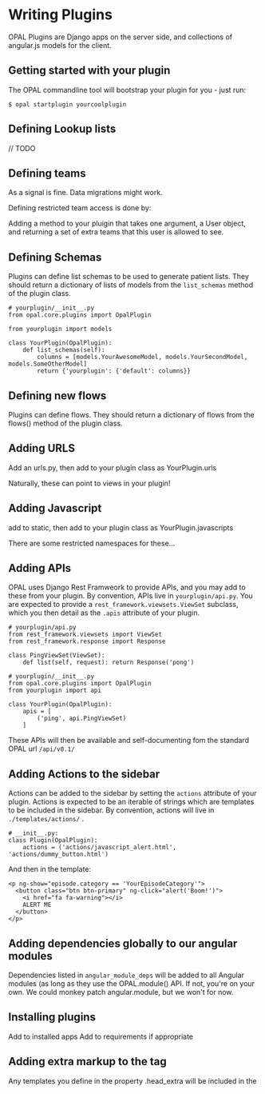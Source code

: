 # Writing Plugins

OPAL Plugins are Django apps on the server side, and collections of angular.js
models for the client. 

## Getting started with your plugin

The OPAL commandline tool will bootstrap your plugin for you - just run: 

    $ opal startplugin yourcoolplugin

## Defining Lookup lists

// TODO

## Defining teams

As a signal is fine.
Data migrations might work.

Defining restricted team access is done by:

Adding a method to your pluigin that takes one argument, a User object, and returning a set of
extra teams that this user is allowed to see.

## Defining Schemas 

Plugins can define list schemas to be used to generate patient lists. 
They should return a dictionary of lists of models from the
`list_schemas` method of the plugin class.

    # yourplugin/__init__.py
    from opal.core.plugins import OpalPlugin

    from yourplugin import models

    class YourPlugin(OpalPlugin):
        def list_schemas(self):
            columns = [models.YourAwesomeModel, models.YourSecondModel, models.SomeOtherModel]
            return {'yourplugin': {'default': columns}}

## Defining new flows

Plugins can define flows. They should return a dictionary of flows from the 
flows() method of the plugin class.

## Adding URLS

Add an urls.py, then add to your plugin class as YourPlugin.urls

Naturally, these can point to views in your plugin! 

## Adding Javascript

add to static, then add to your plugin class as YourPlugin.javascripts

There are some restricted namespaces for these...

## Adding APIs

OPAL uses Django Rest Framweork to provide APIs, and you may add to these from your plugin.
By convention, APIs live in `yourplugin/api.py`. You are expected to provide a
`rest_framework.viewsets.ViewSet` subclass, which you then detail as the `.apis` attribute
of your plugin.

    # yourplugin/api.py
    from rest_framework.viewsets import ViewSet
    from rest_framework.response import Response

    class PingViewSet(ViewSet):
        def list(self, request): return Response('pong')

    # yourplugin/__init__.py
    from opal.core.plugins import OpalPlugin
    from yourplugin import api

    class YourPlugin(OpalPlugin):
        apis = [
            ('ping', api.PingViewSet)
        ]

These APIs will then be available and self-documenting fom the standard OPAL url `/api/v0.1/`

## Adding Actions to the sidebar

Actions can be added to the sidebar by setting the `actions` attribute of your plugin.
Actions is expected to be an iterable of strings which are templates to be included in
the sidebar. By convention, actions will live in `./templates/actions/` .

    # __init__.py:
    class Plugin(OpalPlugin):
        actions = ('actions/javascript_alert.html', 'actions/dummy_button.html')

And then in the template:

    <p ng-show="episode.category == 'YourEpisodeCategory'">
      <button class="btn btn-primary" ng-click="alert('Boom!')">
        <i href="fa fa-warning"></i>
        ALERT ME
      </button>    
    </p>

## Adding dependencies globally to our angular modules

Dependencies listed in `angular_module_deps` will be added to all Angular modules (as long as they
use the OPAL.module() API. If not, you're on your own. We could monkey patch angular.module, but we
won't for now.

## Installing plugins 

Add to installed apps
Add to requirements if appropriate

## Adding extra markup to the <head> tag

Any templates you define in the property .head_extra will be included in the <head>
